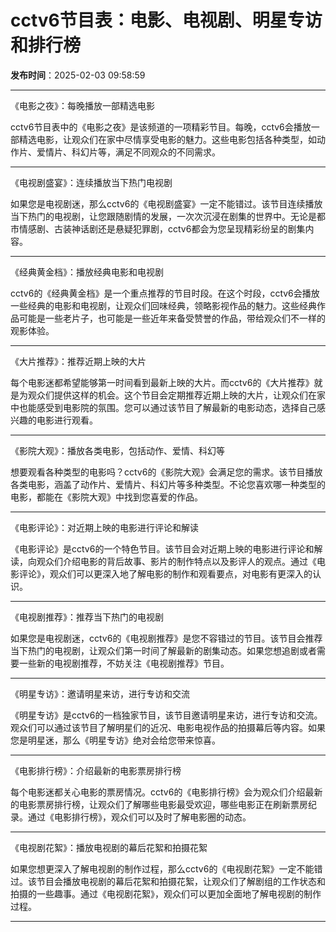 # cctv6节目表：电影、电视剧、明星专访和排行榜

**发布时间**：2025-02-03 09:58:59

---

《电影之夜》：每晚播放一部精选电影

cctv6节目表中的《电影之夜》是该频道的一项精彩节目。每晚，cctv6会播放一部精选电影，让观众们在家中尽情享受电影的魅力。这些电影包括各种类型，如动作片、爱情片、科幻片等，满足不同观众的不同需求。

---

《电视剧盛宴》：连续播放当下热门电视剧

如果您是电视剧迷，那么cctv6的《电视剧盛宴》一定不能错过。该节目连续播放当下热门的电视剧，让您跟随剧情的发展，一次次沉浸在剧集的世界中。无论是都市情感剧、古装神话剧还是悬疑犯罪剧，cctv6都会为您呈现精彩纷呈的剧集内容。

---

《经典黄金档》：播放经典电影和电视剧

cctv6的《经典黄金档》是一个重点推荐的节目时段。在这个时段，cctv6会播放一些经典的电影和电视剧，让观众们回味经典，领略影视作品的魅力。这些经典作品可能是一些老片子，也可能是一些近年来备受赞誉的作品，带给观众们不一样的观影体验。

---

《大片推荐》：推荐近期上映的大片

每个电影迷都希望能够第一时间看到最新上映的大片。而cctv6的《大片推荐》就是为观众们提供这样的机会。这个节目会定期推荐近期上映的大片，让观众们在家中也能感受到电影院的氛围。您可以通过该节目了解最新的电影动态，选择自己感兴趣的电影进行观看。

---

《影院大观》：播放各类电影，包括动作、爱情、科幻等

想要观看各种类型的电影吗？cctv6的《影院大观》会满足您的需求。该节目播放各类电影，涵盖了动作片、爱情片、科幻片等多种类型。不论您喜欢哪一种类型的电影，都能在《影院大观》中找到您喜爱的作品。

---

《电影评论》：对近期上映的电影进行评论和解读

《电影评论》是cctv6的一个特色节目。该节目会对近期上映的电影进行评论和解读，向观众们介绍电影的背后故事、影片的制作特点以及影评人的观点。通过《电影评论》，观众们可以更深入地了解电影的制作和观看要点，对电影有更深入的认识。

---

《电视剧推荐》：推荐当下热门的电视剧

如果您是电视剧迷，cctv6的《电视剧推荐》是您不容错过的节目。该节目会推荐当下热门的电视剧，让观众们第一时间了解最新的剧集动态。如果您想追剧或者需要一些新的电视剧推荐，不妨关注《电视剧推荐》节目。

---

《明星专访》：邀请明星来访，进行专访和交流

《明星专访》是cctv6的一档独家节目，该节目邀请明星来访，进行专访和交流。观众们可以通过该节目了解明星们的近况、电影电视作品的拍摄幕后等内容。如果您是明星迷，那么《明星专访》绝对会给您带来惊喜。

---

《电影排行榜》：介绍最新的电影票房排行榜

每个电影迷都关心电影的票房情况。cctv6的《电影排行榜》会为观众们介绍最新的电影票房排行榜，让观众们了解哪些电影最受欢迎，哪些电影正在刷新票房纪录。通过《电影排行榜》，观众们可以及时了解电影圈的动态。

---

《电视剧花絮》：播放电视剧的幕后花絮和拍摄花絮

如果您想更深入了解电视剧的制作过程，那么cctv6的《电视剧花絮》一定不能错过。该节目会播放电视剧的幕后花絮和拍摄花絮，让观众们了解剧组的工作状态和拍摄的一些趣事。通过《电视剧花絮》，观众们可以更加全面地了解电视剧的制作过程。

---